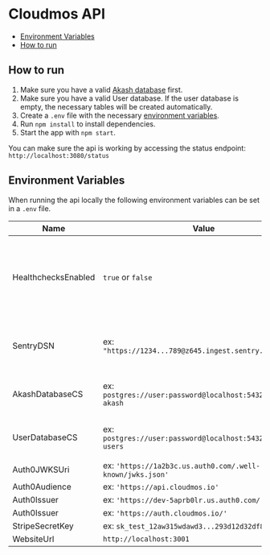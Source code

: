 
# Cloudmos API

- [Environment Variables](#environment-variables)
- [How to run](#how-to-run)

## How to run

1. Make sure you have a valid [Akash database](../README.md#how-to-run) first.
2. Make sure you have a valid User database. If the user database is empty, the necessary tables will be created automatically.
2. Create a `.env` file with the necessary [environment variables](#environment-variables).
3. Run `npm install` to install dependencies.
4. Start the app with `npm start`.

You can make sure the api is working by accessing the status endpoint: `http://localhost:3080/status`

## Environment Variables

When running the api locally the following environment variables can be set in a `.env` file.

|Name|Value|Note|
|-|-|-
HealthchecksEnabled|`true` or `false`|Specify if the [Scheduler](./src/index.ts#L42) should send health check pings.
SentryDSN|ex: `"https://1234...789@z645.ingest.sentry.io/1234"`|[Sentry DSN](https://docs.sentry.io/product/sentry-basics/dsn-explainer/) used when [initializing](./src/index.ts#L29) Sentry
AkashDatabaseCS|ex: `postgres://user:password@localhost:5432/cloudmos-akash`|Akash Database Connection String
UserDatabaseCS|ex: `postgres://user:password@localhost:5432/cloudmos-users`|User Database Connection String
Auth0JWKSUri|ex: `'https://1a2b3c.us.auth0.com/.well-known/jwks.json'`|
Auth0Audience|ex: `'https://api.cloudmos.io'`
Auth0Issuer|ex: `'https://dev-5aprb0lr.us.auth0.com/'`
Auth0Issuer|ex: `'https://auth.cloudmos.io/'`
StripeSecretKey|ex: `sk_test_12aw315wdawd3...293d12d32df8jf`
WebsiteUrl|`http://localhost:3001`